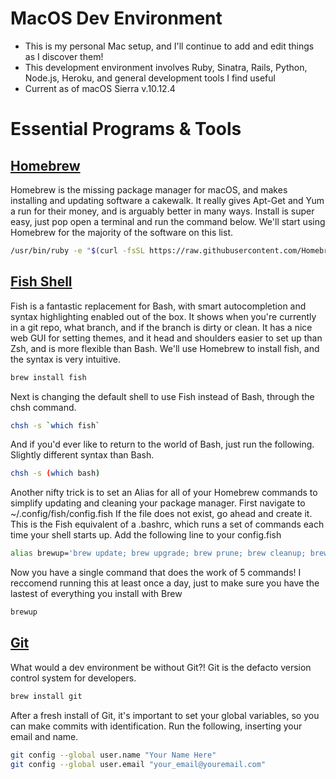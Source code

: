 # MacOS Dev Environment

* This is my personal Mac setup, and I'll continue to add and edit things as I discover them!
* This development environment involves Ruby, Sinatra, Rails, Python, Node.js, Heroku, and 
general development tools I find useful
* Current as of macOS Sierra v.10.12.4

# Essential Programs & Tools

## [Homebrew](https://brew.sh/)
Homebrew is the missing package manager for macOS, and makes installing and updating software a cakewalk. It really gives Apt-Get and Yum a run for their money, and is arguably better in many ways. Install is super easy, just pop open a terminal and run the command below. We'll start using Homebrew for the majority of the software on this list.
 ```bash
/usr/bin/ruby -e "$(curl -fsSL https://raw.githubusercontent.com/Homebrew/install/master/install)"
```

## [Fish Shell](https://fishshell.com/)
Fish is a fantastic replacement for Bash, with smart autocompletion and syntax highlighting enabled out of the box. It shows when you're currently in a git repo, what branch, and if the branch is dirty or clean. It has a nice web GUI for setting themes, and it head and shoulders easier to set up than Zsh, and is more flexible than Bash. We'll use Homebrew to install fish, and the syntax is very intuitive.
```bash
brew install fish
```
Next is changing the default shell to use Fish instead of Bash, through the chsh command.
```bash
chsh -s `which fish`
```
And if you'd ever like to return to the world of Bash, just run the following. Slightly different syntax than Bash.
```bash
chsh -s (which bash)
```
Another nifty trick is to set an Alias for all of your Homebrew commands to simplify updating and cleaning your package manager. First navigate to ~/.config/fish/config.fish  If the file does not exist, go ahead and create it. This is the Fish equivalent of a .bashrc, which runs a set of commands each time your shell starts up. Add the following line to your config.fish
```bash
alias brewup='brew update; brew upgrade; brew prune; brew cleanup; brew doctor'
```
Now you have a single command that does the work of 5 commands! I reccomend running this at least once a day, just to make sure you have the lastest of everything you install with Brew
```bash
brewup
```
## [Git](https://git-scm.com/)
What would a dev environment be without Git?! Git is the defacto version control system for developers.
```bash
brew install git
```
After a fresh install of Git, it's important to set your global variables, so you can make commits with identification. Run the following, inserting your email and name.
```bash
git config --global user.name "Your Name Here"
git config --global user.email "your_email@youremail.com"
```




